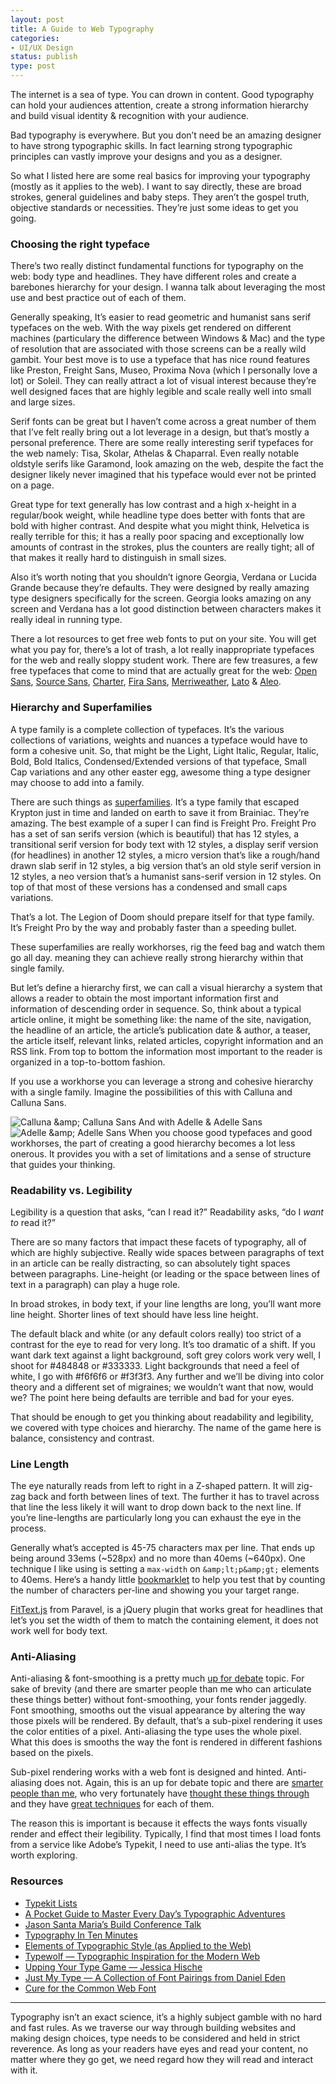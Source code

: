 ```yaml
---
layout: post
title: A Guide to Web Typography
categories:
- UI/UX Design
status: publish
type: post
---
```

The internet is a sea of type. You can drown in content. Good typography can hold your audiences attention, create a strong information hierarchy and build visual identity &amp; recognition with your audience.

Bad typography is everywhere. But you don’t need be an amazing designer to have strong typographic skills. In fact learning strong typographic principles can vastly improve your designs and you as a designer.

So what I listed here are some real basics for improving your typography (mostly as it applies to the web). I want to say directly, these are broad strokes, general guidelines and baby steps. They aren’t the gospel truth, objective standards or necessities. They’re just some ideas to get you going.

### Choosing the right typeface

There’s two really distinct fundamental functions for typography on the web: body type and headlines. They have different roles and create a barebones hierarchy for your design. I wanna talk about leveraging the most use and best practice out of each of them.

Generally speaking, It’s easier to read geometric and humanist sans serif typefaces on the web. With the way pixels get rendered on different machines (particulary the difference between Windows &amp; Mac) and the type of resolution that are associated with those screens can be a really wild gambit. Your best move is to use a typeface that has nice round features like Preston, Freight Sans, Museo, Proxima Nova (which I personally love a lot) or Soleil. They can really attract a lot of visual interest because they’re well designed faces that are highly legible and scale really well into small and large sizes.

Serif fonts can be great but I haven’t come across a great number of them that I’ve felt really bring out a lot leverage in a design, but that’s mostly a personal preference. There are some really interesting serif typefaces for the web namely: Tisa, Skolar, Athelas &amp; Chaparral. Even really notable oldstyle serifs like Garamond, look amazing on the web, despite the fact the designer likely never imagined that his typeface would ever not be printed on a page.

Great type for text generally has low contrast and a high x-height in a regular/book weight, while headline type does better with fonts that are bold with higher contrast. And despite what you might think, Helvetica is really terrible for this; it has a really poor spacing and exceptionally low amounts of contrast in the strokes, plus the counters are really tight; all of that makes it really hard to distinguish in small sizes.

Also it’s worth noting that you shouldn’t ignore Georgia, Verdana or Lucida Grande because they’re defaults. They were designed by really amazing type designers specifically for the screen. Georgia looks amazing on any screen and Verdana has a lot good distinction between characters makes it really ideal in running type.

There a lot resources to get free web fonts to put on your site. You will get what you pay for, there’s a lot of trash, a lot really inappropriate typefaces for the web and really sloppy student work. There are few treasures, a few free typefaces that come to mind that are actually great for the web: [Open Sans](http://opensans.com/), [Source Sans](http://store1.adobe.com/cfusion/store/html/index.cfm?event=displayFontPackage&amp;amp;code=1959), [Charter](http://practicaltypography.com/charter.html), [Fira Sans](http://www.mozilla.org/en-US/styleguide/products/firefox-os/typeface/), [Merriweather](http://sorkintype.com/fonts.html), [Lato](http://www.latofonts.com/) &amp; [Aleo](https://www.behance.net/gallery/ALEO-Free-Font-Family/8018673).

### Hierarchy and Superfamilies

A type family is a complete collection of typefaces. It’s the various collections of variations, weights and nuances a typeface would have to form a cohesive unit. So, that might be the Light, Light Italic, Regular, Italic, Bold, Bold Italics, Condensed/Extended versions of that typeface, Small Cap variations and any other easter egg, awesome thing a type designer may choose to add into a family.

There are such things as [superfamilies](http://typecast.com/blog/type-on-screen-superhero-superfamilies). It’s a type family that escaped Krypton just in time and landed on earth to save it from Brainiac. They’re amazing. The best example of a super I can find is Freight Pro. Freight Pro has a set of san serifs version (which is beautiful) that has 12 styles, a transitional serif version for body text with 12 styles, a display serif version (for headlines) in another 12 styles, a micro version that’s like a rough/hand drawn slab serif in 12 styles, a big version that’s an old style serif version in 12 styles, a neo version that’s a humanist sans-serif version in 12 styles. On top of that most of these versions has a condensed and small caps variations.

That’s a lot. The Legion of Doom should prepare itself for that type family. It’s Freight Pro by the way and probably faster than a speeding bullet.

These superfamilies are really workhorses, rig the feed bag and watch them go all day. meaning they can achieve really strong hierarchy within that single family.

But let’s define a hierarchy first, we can call a visual hierarchy a system that allows a reader to obtain the most important information first and information of descending order in sequence. So, think about a typical article online, it might be something like: the name of the site, navigation, the headline of an article, the article’s publication date &amp; author, a teaser, the article itself, relevant links, related articles, copyright information and an RSS link. From top to bottom the information most important to the reader is organized in a top-to-bottom fashion.

If you use a workhorse you can leverage a strong and cohesive hierarchy with a single family. Imagine the possibilities of this with Calluna and Calluna Sans.

![Calluna &amp;amp; Calluna Sans](http://d.pr/i/fsIa+) And with Adelle &amp; Adelle Sans ![Adelle &amp;amp; Adelle Sans](http://d.pr/i/AeUd+) When you choose good typefaces and good workhorses, the part of creating a good hierarchy becomes a lot less onerous. It provides you with a set of limitations and a sense of structure that guides your thinking.

### Readability vs. Legibility

Legibility is a question that asks, “can I read it?” Readability asks, “do I _want to_ read it?”

There are so many factors that impact these facets of typography, all of which are highly subjective. Really wide spaces between paragraphs of text in an article can be really distracting, so can absolutely tight spaces between paragraphs. Line-height (or leading or the space between lines of text in a paragraph) can play a huge role.

In broad strokes, in body text, if your line lengths are long, you’ll want more line height. Shorter lines of text should have less line height.

The default black and white (or any default colors really) too strict of a contrast for the eye to read for very long. It’s too dramatic of a shift. If you want dark text against a light background, soft grey colors work very well, I shoot for #484848 or #333333. Light backgrounds that need a feel of white, I go with #f6f6f6 or #f3f3f3. Any further and we’ll be diving into color theory and a different set of migraines; we wouldn’t want that now, would we? The point here being defaults are terrible and bad for your eyes.

That should be enough to get you thinking about readability and legibility, we covered with type choices and hierarchy. The name of the game here is balance, consistency and contrast.

### Line Length

The eye naturally reads from left to right in a Z-shaped pattern. It will zig-zag back and forth between lines of text. The further it has to travel across that line the less likely it will want to drop down back to the next line. If you’re line-lengths are particularly long you can exhaust the eye in the process.

Generally what’s accepted is 45-75 characters max per line. That ends up being around 33ems (~528px) and no more than 40ems (~640px). One technique I like using is setting a `max-width` on `&amp;lt;p&amp;gt;` elements to 40ems. Here’s a handy little [bookmarklet](http://css-tricks.com/bookmarklet-colorize-text-45-75-characters-line-length-testing/) to help you test that by counting the number of characters per-line and showing you your target range.

[FitText.js](http://fittextjs.com/) from Paravel, is a jQuery plugin that works great for headlines that let’s you set the width of them to match the containing element, it does not work well for body text.

### Anti-Aliasing

Anti-aliasing &amp; font-smoothing is a pretty much [up for debate](http://www.usabilitypost.com/2012/11/05/stop-fixing-font-smoothing/) topic. For sake of brevity (and there are smarter people than me who can articulate these things better) without font-smoothing, your fonts render jaggedly. Font smoothing, smooths out the visual appearance by altering the way those pixels will be rendered. By default, that’s a sub-pixel rendering it uses the color entities of a pixel. Anti-aliasing the type uses the whole pixel. What this does is smooths the way the font is rendered in different fashions based on the pixels.

Sub-pixel rendering works with a web font is designed and hinted. Anti-aliasing does not. Again, this is an up for debate topic and there are [smarter people than me](http://www.usabilitypost.com/2010/08/26/font-smoothing/), who very fortunately have [thought these things through](http://maxvoltar.com/archive/-webkit-font-smoothing/) and they have [great techniques](http://css-tricks.com/beefing-up-dull-text-in-webkit/) for each of them.

The reason this is important is because it effects the ways fonts visually render and effect their legibility. Typically, I find that most times I load fonts from a service like Adobe’s Typekit, I need to use anti-alias the type. It’s worth exploring.

### Resources

*   [Typekit Lists](https://typekit.com/lists)
*   [A Pocket Guide to Master Every Day’s Typographic Adventures](http://www.typogui.de/)
*   [Jason Santa Maria’s Build Conference Talk](http://vimeo.com/34178417)
*   [Typography In Ten Minutes](http://practicaltypography.com/typography-in-ten-minutes.html)
*   [Elements of Typographic Style (as Applied to the Web)](http://www.webtypography.net/)
*   [Typewolf — Typographic Inspiration for the Modern Web](http://www.typewolf.com/)
*   [Upping Your Type Game — Jessica Hische](http://jessicahische.is/thinkingthoughts)
*   [Just My Type — A Collection of Font Pairings from Daniel Eden](http://justmytype.co/)
*   [Cure for the Common Web Font](http://typographica.org/on-typography/intro-to-typeface-selection/)

* * *

Typography isn’t an exact science, it’s a highly subject gamble with no hard and fast rules. As we traverse our way through building websites and making design choices, type needs to be considered and held in strict reverence. As long as your readers have eyes and read your content, no matter where they go get, we need regard how they will read and interact with it.
